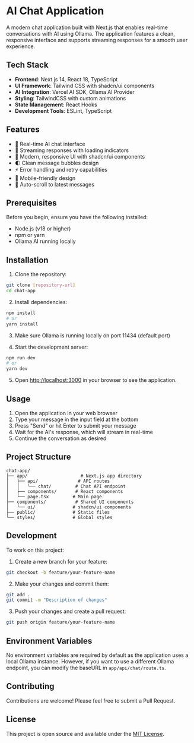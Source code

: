 # AI Chat Application

A modern chat application built with Next.js that enables real-time conversations with AI using Ollama. The application features a clean, responsive interface and supports streaming responses for a smooth user experience.

## Tech Stack

- **Frontend**: Next.js 14, React 18, TypeScript
- **UI Framework**: Tailwind CSS with shadcn/ui components
- **AI Integration**: Vercel AI SDK, Ollama AI Provider
- **Styling**: TailwindCSS with custom animations
- **State Management**: React Hooks
- **Development Tools**: ESLint, TypeScript

## Features

- 🤖 Real-time AI chat interface
- 💨 Streaming responses with loading indicators
- 🎨 Modern, responsive UI with shadcn/ui components
- 🌓 Clean message bubbles design
- ⚡ Error handling and retry capabilities
- 📱 Mobile-friendly design
- 🔄 Auto-scroll to latest messages

## Prerequisites

Before you begin, ensure you have the following installed:
- Node.js (v18 or higher)
- npm or yarn
- Ollama AI running locally

## Installation

1. Clone the repository:
```bash
git clone [repository-url]
cd chat-app
```

2. Install dependencies:
```bash
npm install
# or
yarn install
```

3. Make sure Ollama is running locally on port 11434 (default port)

4. Start the development server:
```bash
npm run dev
# or
yarn dev
```

5. Open [http://localhost:3000](http://localhost:3000) in your browser to see the application.

## Usage

1. Open the application in your web browser
2. Type your message in the input field at the bottom
3. Press "Send" or hit Enter to submit your message
4. Wait for the AI's response, which will stream in real-time
5. Continue the conversation as desired

## Project Structure

```
chat-app/
├── app/                    # Next.js app directory
│   ├── api/               # API routes
│   │   └── chat/         # Chat API endpoint
│   ├── components/       # React components
│   └── page.tsx         # Main page
├── components/           # Shared UI components
│   └── ui/              # shadcn/ui components
├── public/              # Static files
└── styles/              # Global styles
```

## Development

To work on this project:

1. Create a new branch for your feature:
```bash
git checkout -b feature/your-feature-name
```

2. Make your changes and commit them:
```bash
git add .
git commit -m "Description of changes"
```

3. Push your changes and create a pull request:
```bash
git push origin feature/your-feature-name
```

## Environment Variables

No environment variables are required by default as the application uses a local Ollama instance. However, if you want to use a different Ollama endpoint, you can modify the baseURL in `app/api/chat/route.ts`.

## Contributing

Contributions are welcome! Please feel free to submit a Pull Request.

## License

This project is open source and available under the [MIT License](LICENSE).